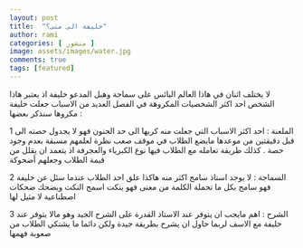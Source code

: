```yaml
---
layout: post
title:  "خليفة الى متى؟"
author: rami
categories: [ منشور ]
image: assets/images/water.jpg
comments: true
tags: [featured]
---
```


لا يختلف اثنان في هاذا العالم البائس على سماجة وهبل  المدعو خليفة اذ يعتبر هاذا الشخص احد اكثر الشخصيات المكروهة في الفصل  العديد من الاسباب جعلت خليفة مكروها سنذكر بعضها : 

1 الملعنة : احد اكثر الاسباب التي جعلت منه كريها الى حد الجنون فهو لا يجدول حصته الى قبل دقيقتين من موعدها مايضع الطلاب في موقف صعب نظرة لعلمهم مسبقة بعدم وجود حصة . كذلك طريقة تعامله مع الطلاب فيها نوع الكبرياء والعجرفة اذ يتعمد ان يقلل من قيمة الطلاب وجعلهم أضحوكة 

2 السماجة : لا يوجد استاذ سامج اكثر منه هاكذا علق احد الطلاب عندما سئل عن خليفة  فهو سامج بكل ما تحملة الكلمة من معنى فهو ينكت اسمج النكت ويضحك ضحكات اصطناعية لا مثيل لها

3 الشرح : اهم مايجب ان يتوفر عند الاستاذ القدرة على الشرح الجيد وهو مالا يتوفر عند خليفة مع الاسف لربما حاول ان يشرح بطريقة جيدة ولكن دائما ما يشتكي الطلاب من صعوبة فهمها 